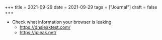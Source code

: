 +++
title = 2021-09-29
date = 2021-09-29
tags = ["Journal"]
draft = false
+++

-   Check what information your browser is leaking
    -   <https://dnsleaktest.com/>
    -   <https://ipleak.net/>
